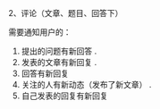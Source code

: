 2、评论（文章、题目、回答下）

需要通知用户的：
1. 提出的问题有新回答 . 
2. 发表的文章有新回复  .
3. 回答有新回复
4. 关注的人有新动态（发布了新文章）  .
5. 自己发表的回复有新回复